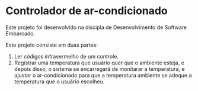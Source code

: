 # Controlador de ar-condicionado

Este projeto foi desenvolvido na discipla de Desenvolvimento de Software Embarcado.

Este projeto consiste em duas partes:
1. Ler códigos infravermelho de um controle.
2. Registrar uma temperatura que usuário quer que o ambiente esteja, e depois disso, o sistema se encarregará de monitarar a temperatura, e ajustar o ar-condicionado para que a temperatura ambiente se adeque a temperatura que o usuário escolheu.